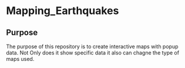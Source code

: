 # Mapping_Earthquakes

## Purpose
The purpose of this repository is to create interactive maps with popup data. Not Only does it show specific data it also can chagne the type of maps used.
